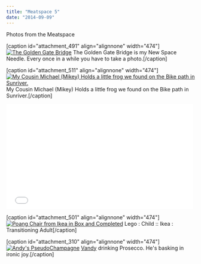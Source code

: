 ```yaml
---
title: "Meatspace 5"
date: "2014-09-09"
---
```


Photos from the Meatspace

\[caption id="attachment\_491" align="alignnone" width="474"\][![The Golden Gate Bridge](images/IMG_20140823_1515121-768x1024.jpg)](http://timmyreilly.azurewebsites.net/wp-content/uploads/2014/09/IMG_20140823_1515121.jpg) The Golden Gate Bridge is my New Space Needle. Every once in a while you have to take a photo.\[/caption\]

\[caption id="attachment\_511" align="alignnone" width="474"\][![My Cousin Michael (Mikey) Holds a little frog we found on the Bike path in Sunriver.](images/IMG_20140807_190349-768x1024.jpg)](http://timmyreilly.azurewebsites.net/wp-content/uploads/2014/09/IMG_20140807_190349.jpg) My Cousin Michael (Mikey) Holds a little frog we found on the Bike path in Sunriver.\[/caption\]

<iframe src="//player.vimeo.com/video/105706658" width="500" height="281" frameborder="0" allowfullscreen="allowfullscreen"></iframe>

\[caption id="attachment\_501" align="alignnone" width="474"\][![Poang Chair from Ikea in Box and Completed](images/IMG_20140907_203229-768x1024.jpg)](http://timmyreilly.azurewebsites.net/wp-content/uploads/2014/09/IMG_20140907_203229.jpg) Lego : Child :: Ikea : Transitioning Adult\[/caption\]

\[caption id="attachment\_310" align="alignnone" width="474"\][![Andy's PseudoChampagne](images/IMG_20140730_2130361.jpg)](http://timmyreilly.azurewebsites.net/wp-content/uploads/2014/09/IMG_20140730_2130361.jpg) [Vandy](https://twitter.com/vvvandyyy "Andy's Twitter") drinking Prosecco. He's basking in ironic joy.\[/caption\]

